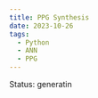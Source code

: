 ```yaml
---
title: PPG Synthesis
date: 2023-10-26
tags:
  - Python
  - ANN
  - PPG
---
```


Status: generatin

<!--more-->
